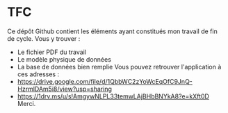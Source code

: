 # TFC
Ce dépôt Github contient les éléments ayant constitués mon travail de fin de cycle. 
Vous y trouver :
- Le fichier PDF du travail
- Le modèle physique de données 
- La base de données bien remplie 
Vous pouvez retrouver l'application à ces adresses :
-  https://drive.google.com/file/d/1QbbWC2zYoWcEqOfC9JnQ-HzrmlDAm5i8/view?usp=sharing
- https://1drv.ms/u/s!AmgywNLPL33temwLAjBHbBNYkA8?e=kXft0D
Merci.
